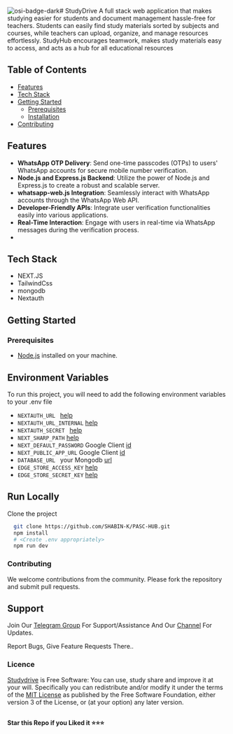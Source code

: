 ![osi-badge-dark](https://github.com/SHABIN-K/PASC-HUB/assets/73272797/7fedb710-cd38-49ad-872c-631386a25f08)# StudyDrive
A full stack web application that makes studying easier for students and document management hassle-free for teachers. Students can easily find study materials sorted by subjects and courses, while teachers can upload, organize, and manage resources effortlessly. StudyHub encourages teamwork, makes study materials easy to access, and acts as a hub for all educational resources 

## Table of Contents

- [Features](#features)
- [Tech Stack](#tech-stack)
- [Getting Started](#getting-started)
  - [Prerequisites](#prerequisites)
  - [Installation](#installation)
- [Contributing](#contributing)

## Features

- **WhatsApp OTP Delivery**: Send one-time passcodes (OTPs) to users' WhatsApp accounts for secure mobile number verification.
- **Node.js and Express.js Backend**: Utilize the power of Node.js and Express.js to create a robust and scalable server.
- **whatsapp-web.js Integration**: Seamlessly interact with WhatsApp accounts through the WhatsApp Web API.
- **Developer-Friendly APIs**: Integrate user verification functionalities easily into various applications.
- **Real-Time Interaction**: Engage with users in real-time via WhatsApp messages during the verification process.
- 
## Tech Stack
   * NEXT.JS
   * TailwindCss
   * mongodb
   * Nextauth

## Getting Started

### Prerequisites

- [Node.js](https://nodejs.org/) installed on your machine.


## Environment Variables

To run this project, you will need to add the following environment variables to your .env file

* `NEXTAUTH_URL ` [help](https://github.com/SHABIN-K/Prompt_sharing/blob/main/.env.sample)
* `NEXTAUTH_URL_INTERNAL`  [help](https://github.com/SHABIN-K/Prompt_sharing/blob/main/.env.sample)
* `NEXTAUTH_SECRET `  [help](https://github.com/SHABIN-K/Prompt_sharing/blob/main/.env.sample)
* `NEXT_SHARP_PATH` [help](https://github.com/SHABIN-K/Prompt_sharing/blob/main/.env.sample)
* `NEXT_DEFAULT_PASSWORD` Google Client [id](https://console.cloud.google.com/)
* `NEXT_PUBLIC_APP_URL` Google Client [id](https://console.cloud.google.com/)
* `DATABASE_URL ` your Mongodb [url](https://www.mongodb.com/)
* `EDGE_STORE_ACCESS_KEY`  [help](https://github.com/SHABIN-K/Prompt_sharing/blob/main/.env.sample)
* `EDGE_STORE_SECRET_KEY`  [help](https://github.com/SHABIN-K/Prompt_sharing/blob/main/.env.sample)
 
## Run Locally

Clone the project

```bash
  git clone https://github.com/SHABIN-K/PASC-HUB.git
  npm install
  # <Create .env appropriately>
  npm run dev
````
### Contributing
   We welcome contributions from the community. Please fork the repository and submit pull requests.
   
## Support   
Join Our [Telegram Group](https://www.telegram.dog/codexbotzsupport) For Support/Assistance And Our [Channel](https://www.telegram.dog/codexbotz) For Updates.   
   
Report Bugs, Give Feature Requests There..   

### Licence
[Studydrive](https://github.com/SHABIN-K/PASC-HUB) is Free Software: You can use, study share and improve it at your
will. Specifically you can redistribute and/or modify it under the terms of the
[MIT License](https://opensource.org/license/mit/l) as
published by the Free Software Foundation, either version 3 of the License, or
(at your option) any later version. 


##

   **Star this Repo if you Liked it ⭐⭐⭐**
